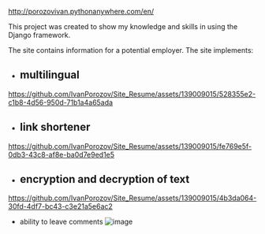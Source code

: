 http://porozovivan.pythonanywhere.com/en/

This project was created to show my knowledge and skills in using the Django framework.

The site contains information for a potential employer.
The site implements:
- ## multilingual
https://github.com/IvanPorozov/Site_Resume/assets/139009015/528355e2-c1b8-4d56-950d-71b1a4a65ada
- ## link shortener
https://github.com/IvanPorozov/Site_Resume/assets/139009015/fe769e5f-0db3-43c8-af8e-ba0d7e9ed1e5
- ## encryption and decryption of text
https://github.com/IvanPorozov/Site_Resume/assets/139009015/4b3da064-30fd-4df7-bc43-c3e21a5e6ac2
- ability to leave comments
![image](https://github.com/IvanPorozov/Site_Resume/assets/139009015/275f2f6a-7630-4b53-8c13-ce01b93ca721)
